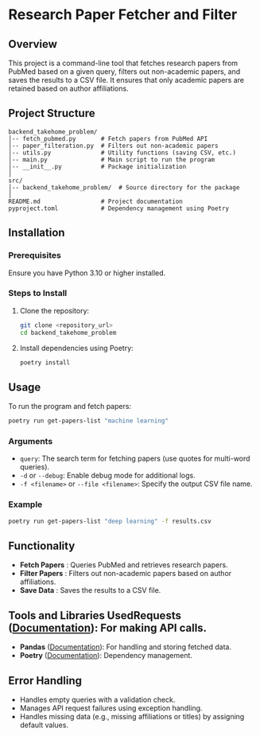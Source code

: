# Research Paper Fetcher and Filter

## Overview

This project is a command-line tool that fetches research papers from PubMed based on a given query, filters out non-academic papers, and saves the results to a CSV file. It ensures that only academic papers are retained based on author affiliations.

## Project Structure

```
backend_takehome_problem/
│-- fetch_pubmed.py       # Fetch papers from PubMed API
│-- paper_filteration.py  # Filters out non-academic papers
│-- utils.py              # Utility functions (saving CSV, etc.)
│-- main.py               # Main script to run the program
│-- __init__.py           # Package initialization
│
src/
│-- backend_takehome_problem/  # Source directory for the package
│
README.md                 # Project documentation
pyproject.toml            # Dependency management using Poetry
```

## Installation

### Prerequisites

Ensure you have Python 3.10 or higher installed.

### Steps to Install

1. Clone the repository:
   ```sh
   git clone <repository_url>
   cd backend_takehome_problem
   ```
2. Install dependencies using Poetry:
   ```sh
   poetry install
   ```

## Usage

To run the program and fetch papers:

```sh
poetry run get-papers-list "machine learning"
```

### Arguments

* `query`: The search term for fetching papers (use quotes for multi-word queries).
* `-d` or `--debug`: Enable debug mode for additional logs.
* `-f <filename>` or `--file <filename>`: Specify the output CSV file name.

### Example

```sh
poetry run get-papers-list "deep learning" -f results.csv
```

## Functionality

* **Fetch Papers** : Queries PubMed and retrieves research papers.
* **Filter Papers** : Filters out non-academic papers based on author affiliations.
* **Save Data** : Saves the results to a CSV file.

## Tools and Libraries Used**Requests** ([Documentation](https://docs.python-requests.org/en/latest/)): For making API calls.

* **Pandas** ([Documentation](https://pandas.pydata.org/)): For handling and storing fetched data.
* **Poetry** ([Documentation](https://python-poetry.org/)): Dependency management.

## Error Handling

* Handles empty queries with a validation check.
* Manages API request failures using exception handling.
* Handles missing data (e.g., missing affiliations or titles) by assigning default values.
